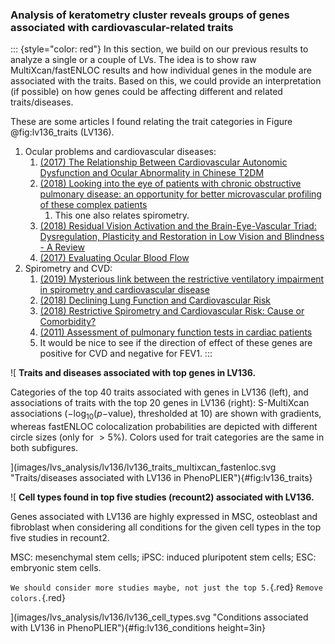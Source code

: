 ### Analysis of keratometry cluster reveals groups of genes associated with cardiovascular-related traits

::: {style="color: red"}
In this section, we build on our previous results to analyze a single or a couple of LVs. The idea
is to show raw MultiXcan/fastENLOC results and how individual genes in the module are associated
with the traits. Based on this, we could provide an interpretation (if possible) on how genes could
be affecting different and related traits/diseases.

These are some articles I found relating the trait categories in Figure @fig:lv136_traits (LV136).

1. Ocular problems and cardiovascular diseases:
    1. [(2017) The Relationship Between Cardiovascular Autonomic Dysfunction and Ocular Abnormality
       in Chinese T2DM](https://doi.org/10.1155/2017/7125760)
    1. [(2018) Looking into the eye of patients with chronic obstructive pulmonary disease: an
       opportunity for better microvascular profiling of these complex
       patients](https://doi.org/10.1111/aos.13765)
        1. This one also relates spirometry.
    1. [(2018) Residual Vision Activation and the Brain-Eye-Vascular Triad: Dysregulation,
       Plasticity and Restoration in Low Vision and Blindness - A
       Review](https://doi.org/10.3233/rnn-180880)
    1. [(2017) Evaluating Ocular Blood Flow](https://doi.org/10.4103/ijo.ijo_330_17)
1. Spirometry and CVD:
    1. [(2019) Mysterious link between the restrictive ventilatory impairment in spirometry and
       cardiovascular disease](https://doi.org/10.1016/j.resinv.2019.01.006)
    1. [(2018) Declining Lung Function and Cardiovascular
       Risk](https://doi.org/10.1016/j.jacc.2018.06.049)
    1. [(2018) Restrictive Spirometry and Cardiovascular Risk: Cause or
       Comorbidity?](https://doi.org/10.1513/AnnalsATS.201807-494ED)
    1. [(2011) Assessment of pulmonary function tests in cardiac
       patients](https://doi.org/10.1016/j.jsha.2011.01.003)
    1. It would be nice to see if the direction of effect of these genes are positive for CVD and
       negative for FEV1.
:::


![
**Traits and diseases associated with top genes in LV136.**
<!--  -->
Categories of the top 40 traits associated with genes in LV136 (left), and associations of traits
with the top 20 genes in LV136 (right): S-MultiXcan associations ($-\log_{10}(p\mathrm{-value})$,
thresholded at 10) are shown with gradients, whereas fastENLOC colocalization probabilities are
depicted with different circle sizes (only for $>5\mathrm{\%}$). Colors used for trait categories
are the same in both subfigures.
<!--  -->
](images/lvs_analysis/lv136/lv136_traits_multixcan_fastenloc.svg "Traits/diseases associated with
LV136 in PhenoPLIER"){#fig:lv136_traits}


![
**Cell types found in top five studies (recount2) associated with LV136.**
<!--  -->
Genes associated with LV136 are highly expressed in MSC, osteoblast and fibroblast when considering
all conditions for the given cell types in the top five studies in recount2.
<!--  -->
MSC: mesenchymal stem cells; iPSC: induced pluripotent stem cells; ESC: embryonic stem cells.
<!--  -->
`We should consider more studies maybe, not just the top 5.`{.red}
`Remove colors.`{.red}
<!--  -->
](images/lvs_analysis/lv136/lv136_cell_types.svg "Conditions associated with LV136 in
PhenoPLIER"){#fig:lv136_conditions height=3in}
